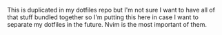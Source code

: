 This is duplicated in my dotfiles repo but I'm not sure I want to have all of that stuff bundled together so I'm putting this here in case I want to separate my dotfiles in the future. Nvim is the most important of them.
